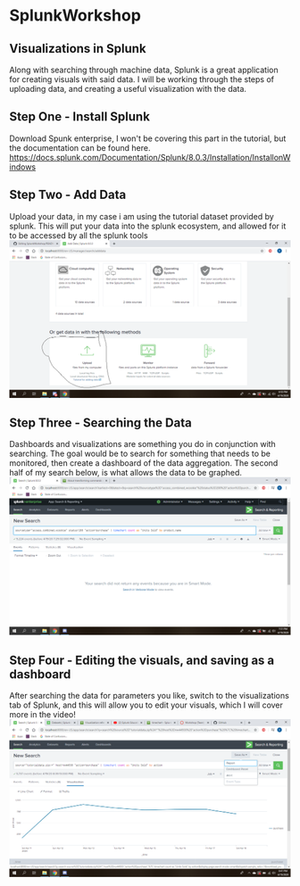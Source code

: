 # SplunkWorkshop



## Visualizations in Splunk
Along with searching through machine data, Splunk is a great application for creating visuals with said data. I will be working through the steps of uploading data, and creating a useful visualization with the data.



## Step One - Install Splunk

Download Spunk enterprise, I won't be covering this part in the tutorial, but the documentation can be found here. https://docs.splunk.com/Documentation/Splunk/8.0.3/Installation/InstallonWindows


## Step Two - Add Data
Upload your data, in my case i am using the tutorial dataset provided by splunk. This will put your data into the splunk ecosystem, and allowed for it to be accessed by all the splunk tools
![](UploadData.png)


## Step Three - Searching the Data
Dashboards and visualizations are something you do in conjunction with searching. The goal would be to search for something that needs to be monitored, then create a dashboard of the data aggregation. The second half of my search below, is what allows the data to be graphed.
![](SearchParameters.png)

## Step Four - Editing the visuals, and saving as a dashboard
After searching the data for parameters you like, switch to the visualizations tab of Splunk, and this will allow you to edit your visuals, which I will cover more in the video!
![](Untitled.png)

